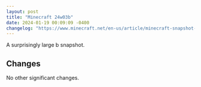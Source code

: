 ```yaml
---
layout: post
title: "Minecraft 24w03b"
date: 2024-01-19 00:09:09 -0400
changelog: "https://www.minecraft.net/en-us/article/minecraft-snapshot-24w03b"
---
```


A surprisingly large b snapshot.

## Changes

No other significant changes.


